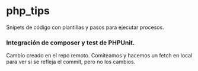 # php_tips
Snipets de código con plantillas y pasos para ejecutar procesos. 
### Integración de composer y test de PHPUnit.  

Cambio creado en el repo remoto. Comiteamos y hacemos un fetch en local para ver si se refleja el commit, pero no los cambios.  
